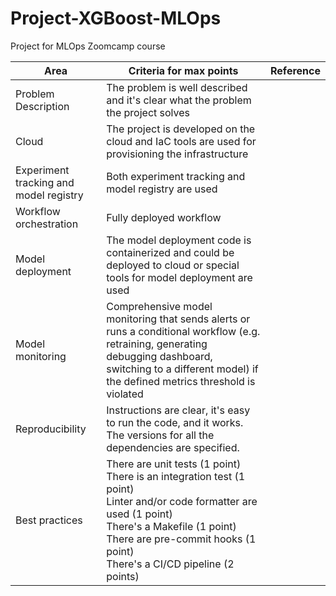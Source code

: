 # Project-XGBoost-MLOps
Project for MLOps Zoomcamp course

| Area                                   | Criteria for max points                                                                                                                                                                                                                         | Reference |
| -------------------------------------- | ----------------------------------------------------------------------------------------------------------------------------------------------------------------------------------------------------------------------------------------------- | --------- |
| Problem Description                    | The problem is well described and it's clear what the problem the project solves                                                                                                                                                                |           |
| Cloud                                  | The project is developed on the cloud and IaC tools are used for provisioning the infrastructure                                                                                                                                                |           |
| Experiment tracking and model registry | Both experiment tracking and model registry are used                                                                                                                                                                                            |           |
| Workflow orchestration                 | Fully deployed workflow                                                                                                                                                                                                                         |           |
| Model deployment                       | The model deployment code is containerized and could be deployed to cloud or special tools for model deployment are used                                                                                                                        |           |
| Model monitoring                       | Comprehensive model monitoring that sends alerts or runs a conditional workflow (e.g. retraining, generating debugging dashboard, switching to a different model) if the defined metrics threshold is violated                                  |           |
| Reproducibility                        | Instructions are clear, it's easy to run the code, and it works. The versions for all the dependencies are specified.                                                                                                                           |           |
| Best practices                         | There are unit tests (1 point)<br/>There is an integration test (1 point)<br/>Linter and/or code formatter are used (1 point)<br/>There's a Makefile (1 point)<br/>There are pre-commit hooks (1 point)<br/>There's a CI/CD pipeline (2 points) |           |
